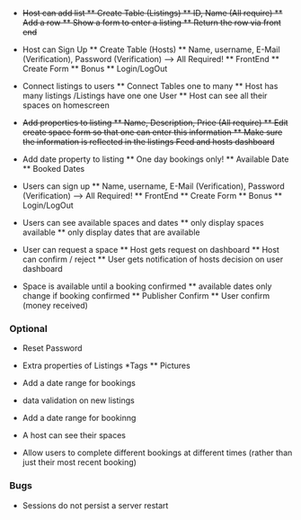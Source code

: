 * ~~Host can add list
  ** Create Table (Listings)
    ** ID, Name (All require)
  ** Add a row
  ** Show a form to enter a listing
  ** Return the row via front end~~


* Host can Sign Up
  ** Create Table (Hosts)
    ** Name, username, E-Mail (Verification), Password (Verification) --> All Required!
  ** FrontEnd
    ** Create Form
  ** Bonus
    ** Login/LogOut

* Connect listings to users
  ** Connect Tables one to many
   ** Host has many listings /Listings have one one User
  ** Host can see all their spaces on homescreen


* ~~Add properties to listing
  ** Name, Description, Price (All require)
  ** Edit create space form so that one can enter this information
  ** Make sure the information is reflected in the listings Feed and hosts dashboard~~

* Add date property to listing
    ** One day bookings only!
    ** Available Date
    ** Booked Dates  

* Users can sign up
    ** Name, username, E-Mail (Verification), Password (Verification) --> All Required!
  ** FrontEnd
    ** Create Form
  ** Bonus
    ** Login/LogOut

* Users can see available spaces and dates
    ** only display spaces available
    ** only display dates that are available


* User can request a space
    ** Host gets request on dashboard
    ** Host can confirm / reject
    ** User gets notification of hosts decision on user dashboard


* Space is available until a booking confirmed
    ** available dates only change if booking confirmed
      ** Publisher Confirm
      ** User confirm (money received)

### Optional

* Reset Password

* Extra properties of Listings
  *Tags
  ** Pictures


* Add a date range for bookings
* data validation on new listings


* Add a date range for bookinng

* A host can see their spaces

* Allow users to complete different bookings at different times (rather than just their most recent booking)


### Bugs
* Sessions do not persist a server restart
